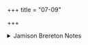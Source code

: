 +++
title = "07-09"

+++

<details><summary>Jamison Brereton Notes</summary>

Elementary sign of cohesion in the Gotama tṛca: a form of páva- in every vs. ### 09
On úsrayaḥ as ‘rosy (fingers)’ see comm. ad IV.65.1.

The published translation contains a grammatical error: asvaran should of course be ‘they cried’ not ‘they cry’.
</details>
